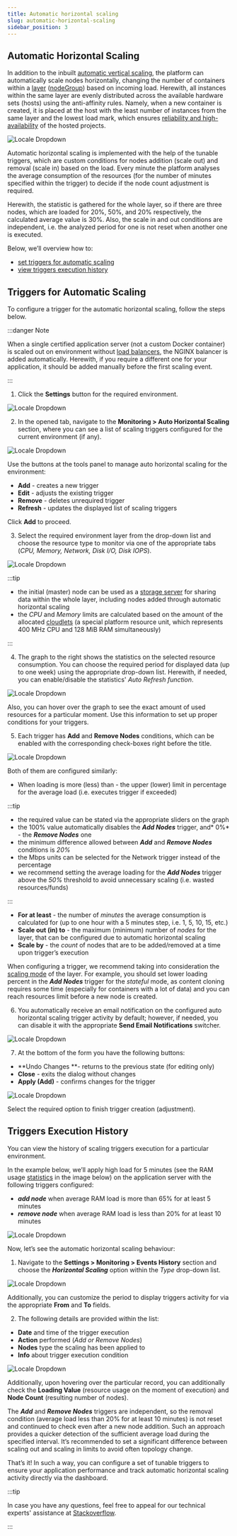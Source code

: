 ```yaml
---
title: Automatic horizontal scaling
slug: automatic-horizontal-scaling
sidebar_position: 3
---
```


## Automatic Horizontal Scaling

In addition to the inbuilt [automatic vertical scaling](/docs/application-setting/scaling-and-clustering/automatic-vertical-scaling), the platform can automatically scale nodes horizontally, changing the number of containers within a [layer](/docs/platform-overview/basics-&-terminology#layer) ([nodeGroup](https://docs.cloudscripting.com/creating-manifest/selecting-containers/#all-containers-by-group)) based on incoming load. Herewith, all instances within the same layer are evenly distributed across the available hardware sets (hosts) using the anti-affinity rules. Namely, when a new container is created, it is placed at the host with the least number of instances from the same layer and the lowest load mark, which ensures [reliability and high-availability](http://localhost:3000/docs/platform-overview/isolated-container) of the hosted projects.

<div style={{
    display:'flex',
    justifyContent: 'center',
    margin: '0 0 1rem 0'
}}>

![Locale Dropdown](./img/AutomaticHorizontalScaling/01-containers-anti-affinity.png)

</div>

Automatic horizontal scaling is implemented with the help of the tunable triggers, which are custom conditions for nodes addition (scale out) and removal (scale in) based on the load. Every minute the platform analyses the average consumption of the resources (for the number of minutes specified within the trigger) to decide if the node count adjustment is required.

Herewith, the statistic is gathered for the whole layer, so if there are three nodes, which are loaded for 20%, 50%, and 20% respectively, the calculated average value is 30%. Also, the scale in and out conditions are independent, i.e. the analyzed period for one is not reset when another one is executed.

Below, we’ll overview how to:

- [set triggers for automatic scaling](http://localhost:3000/docs/application-setting/scaling-and-clustering/automatic-horizontal-scaling#triggers-for-automatic-scaling)
- [view triggers execution history](http://localhost:3000/docs/application-setting/scaling-and-clustering/automatic-horizontal-scaling#triggers-execution-history)

## Triggers for Automatic Scaling

To configure a trigger for the automatic horizontal scaling, follow the steps below.

:::danger Note

When a single certified application server (not a custom Docker container) is scaled out on environment without [load balancers](/docs/Load%20Balancers/Load%20Balancing), the NGINX balancer is added automatically. Herewith, if you require a different one for your application, it should be added manually before the first scaling event.

:::

1. Click the **Settings** button for the required environment.

<div style={{
    display:'flex',
    justifyContent: 'center',
    margin: '0 0 1rem 0'
}}>

![Locale Dropdown](./img/AutomaticHorizontalScaling/02-environment-settings-button.png)

</div>

2. In the opened tab, navigate to the **Monitoring > Auto Horizontal Scaling** section, where you can see a list of scaling triggers configured for the current environment (if any).

<div style={{
    display:'flex',
    justifyContent: 'center',
    margin: '0 0 1rem 0'
}}>

![Locale Dropdown](./img/AutomaticHorizontalScaling/03-auto-horizontal-scaling-settings.png)

</div>

Use the buttons at the tools panel to manage auto horizontal scaling for the environment:

- **Add** - creates a new trigger
- **Edit** - adjusts the existing trigger
- **Remove** - deletes unrequired trigger
- **Refresh** - updates the displayed list of scaling triggers

Click **Add** to proceed.

3. Select the required environment layer from the drop-down list and choose the resource type to monitor via one of the appropriate tabs (_CPU, Memory, Network, Disk I/O, Disk IOPS_).

<div style={{
    display:'flex',
    justifyContent: 'center',
    margin: '0 0 1rem 0'
}}>

![Locale Dropdown](./img/AutomaticHorizontalScaling/04-auto-horizontal-scaling-triggers.png)

</div>

:::tip

- the initial (master) node can be used as a [storage server](/docs/Data%20Storage%20Container/Use%20Cases/Master%20Container) for sharing data within the whole layer, including nodes added through automatic horizontal scaling
- the _CPU_ and _Memory_ limits are calculated based on the amount of the allocated [cloudlets](http://localhost:3000/docs/platform-overview/cloudlet) (a special platform resource unit, which represents 400 MHz CPU and 128 MiB RAM simultaneously)

:::

4. The graph to the right shows the statistics on the selected resource consumption. You can choose the required period for displayed data (up to one week) using the appropriate drop-down list. Herewith, if needed, you can enable/disable the statistics' _Auto Refresh function_.

<div style={{
    display:'flex',
    justifyContent: 'center',
    margin: '0 0 1rem 0'
}}>

![Locale Dropdown](./img/AutomaticHorizontalScaling/05-scaling-trigger-graphs.png)

</div>

Also, you can hover over the graph to see the exact amount of used resources for a particular moment. Use this information to set up proper conditions for your triggers.

5. Each trigger has **Add** and **Remove Nodes** conditions, which can be enabled with the corresponding check-boxes right before the title.

<div style={{
    display:'flex',
    justifyContent: 'center',
    margin: '0 0 1rem 0'
}}>

![Locale Dropdown](./img/AutomaticHorizontalScaling/06-scaling-trigger-conditions.png)

</div>

Both of them are configured similarly:

- When loading is more (less) than - the upper (lower) limit in percentage for the average load (i.e. executes trigger if exceeded)

:::tip

- the required value can be stated via the appropriate sliders on the graph
- the 100% value automatically disables the **_Add Nodes_** trigger, and* 0%* - the **_Remove Nodes_** one
- the minimum difference allowed between **_Add_** and **_Remove Nodes_** conditions is _20%_
- the Mbps units can be selected for the Network trigger instead of the percentage
- we recommend setting the average loading for the **_Add Nodes_** trigger above the _50%_ threshold to avoid unnecessary scaling (i.e. wasted resources/funds)

:::

- **For at least** - the number of _minutes_ the average consumption is calculated for (up to one hour with a 5 minutes step, i.e. 1, 5, 10, 15, etc.)
- **Scale out (in) to** - the maximum (minimum) number of _nodes_ for the layer, that can be configured due to automatic horizontal scaling
- **Scale by** - the _count_ of nodes that are to be added/removed at a time upon trigger’s execution

When configuring a trigger, we recommend taking into consideration the [scaling mode](http://localhost:3000/docs/application-setting/scaling-and-clustering/horizontal-scaling) of the layer. For example, you should set lower loading percent in the **_Add Nodes_** trigger for the _stateful_ mode, as content cloning requires some time (especially for containers with a lot of data) and you can reach resources limit before a new node is created.

6. You automatically receive an email notification on the configured auto horizontal scaling trigger activity by default; however, if needed, you can disable it with the appropriate **Send Email Notifications** switcher.

<div style={{
    display:'flex',
    justifyContent: 'center',
    margin: '0 0 1rem 0'
}}>

![Locale Dropdown](./img/AutomaticHorizontalScaling/07-scaling-notifications-switcher.png)

</div>

7. At the bottom of the form you have the following buttons:

- **Undo Changes **- returns to the previous state (for editing only)
- **Close** - exits the dialog without changes
- **Apply (Add)** - confirms changes for the trigger

<div style={{
    display:'flex',
    justifyContent: 'center',
    margin: '0 0 1rem 0'
}}>

![Locale Dropdown](./img/AutomaticHorizontalScaling/08-scaling-trigger-buttons.png)

</div>

Select the required option to finish trigger creation (adjustment).

## Triggers Execution History

You can view the history of scaling triggers execution for a particular environment.

In the example below, we’ll apply high load for 5 minutes (see the RAM usage [statistics](/docs/application-setting/built-in-monitoring/statistics) in the image below) on the application server with the following triggers configured:

- **_add node_** when average RAM load is more than 65% for at least 5 minutes
- **_remove node_** when average RAM load is less than 20% for at least 10 minutes

<div style={{
    display:'flex',
    justifyContent: 'center',
    margin: '0 0 1rem 0'
}}>

![Locale Dropdown](./img/AutomaticHorizontalScaling/09-node-load-statistics.png)

</div>
Now, let’s see the automatic horizontal scaling behaviour:

1. Navigate to the **Settings > Monitoring > Events History** section and choose the **_Horizontal Scaling_** option within the _Type_ drop-down list.

<div style={{
    display:'flex',
    justifyContent: 'center',
    margin: '0 0 1rem 0'
}}>

![Locale Dropdown](./img/AutomaticHorizontalScaling/10-scaling-triggers-event-history.png)

</div>

Additionally, you can customize the period to display triggers activity for via the appropriate **From** and **To** fields.

2. The following details are provided within the list:

- **Date** and time of the trigger execution
- **Action** performed (_Add or Remove Nodes_)
- **Nodes** type the scaling has been applied to
- **Info** about trigger execution condition

<div style={{
    display:'flex',
    justifyContent: 'center',
    margin: '0 0 1rem 0'
}}>

![Locale Dropdown](./img/AutomaticHorizontalScaling/11-list-scaling-events.png)

</div>

Additionally, upon hovering over the particular record, you can additionally check the **Loading Value** (resource usage on the moment of execution) and **Node Count** (resulting number of nodes).

The **_Add_** and **_Remove Nodes_** triggers are independent, so the removal condition (average load less than 20% for at least 10 minutes) is not reset and continued to check even after a new node addition. Such an approach provides a quicker detection of the sufficient average load during the specified interval. It’s recommended to set a significant difference between scaling out and scaling in limits to avoid often topology change.

That’s it! In such a way, you can configure a set of tunable triggers to ensure your application performance and track automatic horizontal scaling activity directly via the dashboard.

:::tip

In case you have any questions, feel free to appeal for our technical experts' assistance at [Stackoverflow](https://stackoverflow.com/questions/tagged/jelastic).

:::
